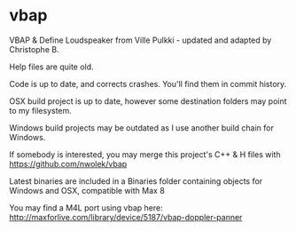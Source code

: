 # vbap
VBAP &amp; Define Loudspeaker from Ville Pulkki - updated and adapted by Christophe B.

Help files are quite old.

Code is up to date, and corrects crashes. You'll find them in commit history.

OSX build project is up to date, however some destination folders may point to my filesystem.

Windows build projects may be outdated as I use another build chain for Windows.


If somebody is interested, you may merge this project's C++ & H files with
https://github.com/nwolek/vbap

Latest binaries are included in a Binaries folder containing objects for Windows and OSX, compatible with Max 8


You may find a M4L port using vbap here:
http://maxforlive.com/library/device/5187/vbap-doppler-panner
